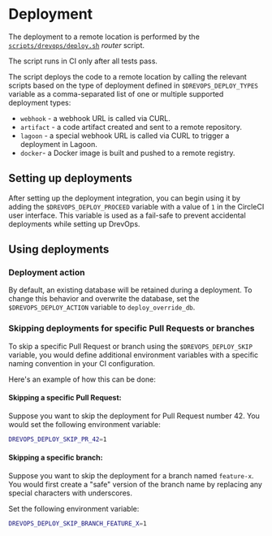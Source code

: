 # Deployment

The deployment to a remote location is performed by the
[`scripts/drevops/deploy.sh`](../../../../scripts/drevops/deploy.sh) _router_
script.

The script runs in CI only after all tests pass.

The script deploys the  code to a remote location by calling the
relevant scripts based on the type of deployment defined in `$DREVOPS_DEPLOY_TYPES`
variable as a comma-separated list of one or multiple supported deployment types:

- `webhook` - a webhook URL is called via CURL.
- `artifact` - a code artifact created and sent to a remote repository.
- `lagoon` - a special webhook URL is called via CURL to trigger a deployment in
  Lagoon.
- `docker`- a Docker image is built and pushed to a remote registry.

## Setting up deployments

After setting up the deployment integration, you can begin using it by adding
the `$DREVOPS_DEPLOY_PROCEED` variable with a value of `1` in the CircleCI user
interface. This variable is used as a fail-safe to prevent accidental
deployments while setting up DrevOps.

## Using deployments

### Deployment action

By default, an existing database will be retained during a deployment. To change
this behavior and overwrite the database, set the `$DREVOPS_DEPLOY_ACTION`
variable to `deploy_override_db`.

### Skipping deployments for specific Pull Requests or branches

To skip a specific Pull Request or branch using the `$DREVOPS_DEPLOY_SKIP`
variable, you would define additional environment variables with a specific
naming convention in your CI configuration.

Here's an example of how this can be done:

#### Skipping a specific Pull Request:

   Suppose you want to skip the deployment for Pull Request number 42. You would
   set the following environment variable:

   ```bash
   DREVOPS_DEPLOY_SKIP_PR_42=1
   ```

#### Skipping a specific branch:

   Suppose you want to skip the deployment for a branch named `feature-x`. You
   would first create a "safe" version of the branch name by replacing any
   special characters with underscores.

   Set the following environment variable:

   ```bash
   DREVOPS_DEPLOY_SKIP_BRANCH_FEATURE_X=1
   ```
